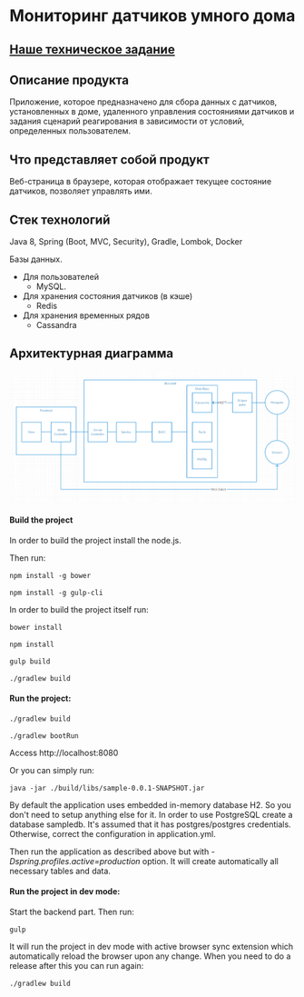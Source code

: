 # Мониторинг датчиков умного дома

## [Наше техническое задание](https://docs.google.com/document/d/1jECODOGwiMZTNoaF317uyLEgo2tcucP1GZAu7PmXeyc/edit?ts=5ba61bf8#)

## Описание продукта

Приложение, которое предназначено для сбора данных с датчиков, установленных в доме, удаленного управления состояниями датчиков и задания сценарий реагирования в зависимости от условий, определенных пользователем. 

## Что представляет собой продукт

Веб-страница в браузере, которая отображает текущее состояние датчиков, позволяет управлять ими.

## Стек технологий

 Java 8, Spring (Boot, MVC, Security), Gradle, Lombok, Docker
 
 Базы данных.
 - Для пользователей
   - MySQL.
 - Для хранения состояния датчиков (в кэше)
   - Redis
 - Для хранения временных рядов
   - Cassandra 


## Архитектурная диаграмма

![Screenshot](https://github.com/YauheniReyantovich/SmartHouse/blob/master/src/main/resources/img/diagramm.png)


#### Build the project

In order to build the project install the node.js.

Then run:

```
npm install -g bower
```
```
npm install -g gulp-cli
```

In order to build the project itself run:

```
bower install
```
```
npm install
```
```
gulp build
```
```
./gradlew build
```

#### Run the project:

```
./gradlew build
```
```
./gradlew bootRun
```

Access http://localhost:8080

Or you can simply run:

```
java -jar ./build/libs/sample-0.0.1-SNAPSHOT.jar
```

By default the application uses embedded in-memory database H2. So you don't need to setup anything else for it.
In order to use PostgreSQL create a database sampledb.
It's assumed that it has postgres/postgres credentials. Otherwise, correct the configuration in application.yml.

Then run the application as described above but with _-Dspring.profiles.active=production_ option. It will create automatically all necessary tables and data.
 
#### Run the project in dev mode:

Start the backend part. Then run:
 
```
gulp
```

It will run the project in dev mode with active browser sync extension which automatically reload the browser upon any change. 
When you need to do a release after this you can run again:

```
./gradlew build
```

